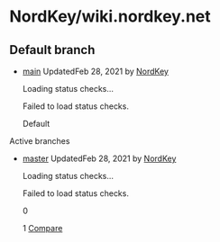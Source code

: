 # NordKey/wiki.nordkey.net

## Default branch

* [main]() UpdatedFeb 28, 2021 by [NordKey](https://github.com/NordKey)

  Loading status checks…

  Failed to load status checks.

   Default

Active branches

* [master](https://github.com/NordKey/wiki.nordkey.net/tree/master) UpdatedFeb 28, 2021 by [NordKey](https://github.com/NordKey)

  Loading status checks…

  Failed to load status checks.

  0

  1 [Compare](https://github.com/NordKey/wiki.nordkey.net/compare/master)

